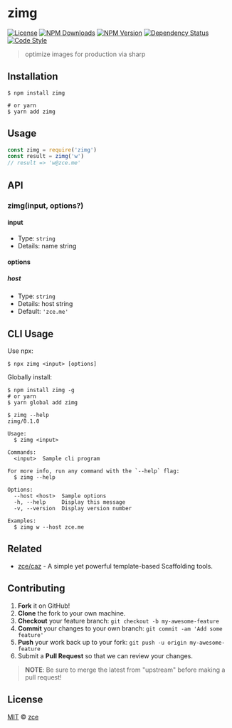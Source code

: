 # zimg

[![License][license-img]][license-url]
[![NPM Downloads][downloads-img]][downloads-url]
[![NPM Version][version-img]][version-url]
[![Dependency Status][dependency-img]][dependency-url]
[![Code Style][style-img]][style-url]

> optimize images for production via sharp

## Installation

```shell
$ npm install zimg

# or yarn
$ yarn add zimg
```

## Usage

<!-- TODO: Introduction of Usage -->

```javascript
const zimg = require('zimg')
const result = zimg('w')
// result => 'w@zce.me'
```

## API

<!-- TODO: Introduction of API -->

### zimg(input, options?)

#### input

- Type: `string`
- Details: name string

#### options

##### host

- Type: `string`
- Details: host string
- Default: `'zce.me'`

## CLI Usage

<!-- TODO: Introduction of CLI -->

Use npx:

```shell
$ npx zimg <input> [options]
```

Globally install:

```shell
$ npm install zimg -g
# or yarn
$ yarn global add zimg
```

```shell
$ zimg --help
zimg/0.1.0

Usage:
  $ zimg <input>

Commands:
  <input>  Sample cli program

For more info, run any command with the `--help` flag:
  $ zimg --help

Options:
  --host <host>  Sample options
  -h, --help     Display this message
  -v, --version  Display version number

Examples:
  $ zimg w --host zce.me
```

## Related

- [zce/caz](https://github.com/zce/caz) - A simple yet powerful template-based Scaffolding tools.

## Contributing

1. **Fork** it on GitHub!
2. **Clone** the fork to your own machine.
3. **Checkout** your feature branch: `git checkout -b my-awesome-feature`
4. **Commit** your changes to your own branch: `git commit -am 'Add some feature'`
5. **Push** your work back up to your fork: `git push -u origin my-awesome-feature`
6. Submit a **Pull Request** so that we can review your changes.

> **NOTE**: Be sure to merge the latest from "upstream" before making a pull request!

## License

[MIT](LICENSE) &copy; [zce](https://zce.me)



[license-img]: https://img.shields.io/github/license/zce/zimg
[license-url]: https://github.com/zce/zimg/blob/master/LICENSE
[downloads-img]: https://img.shields.io/npm/dm/zimg
[downloads-url]: https://npm.im/zimg
[version-img]: https://img.shields.io/npm/v/zimg
[version-url]: https://npm.im/zimg
[dependency-img]: https://img.shields.io/librariesio/github/zce/zimg
[dependency-url]: https://github.com/zce/zimg
[style-img]: https://img.shields.io/badge/code_style-standard-brightgreen
[style-url]: https://standardjs.com

